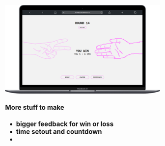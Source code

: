 <img src="./public/img/Macbook-Air-localhost.png">
<h2>More stuff to make<h2/>
<ul>
    <li>bigger feedback for win or loss</li>
    <li>time setout and countdown<li/>
<ul/>